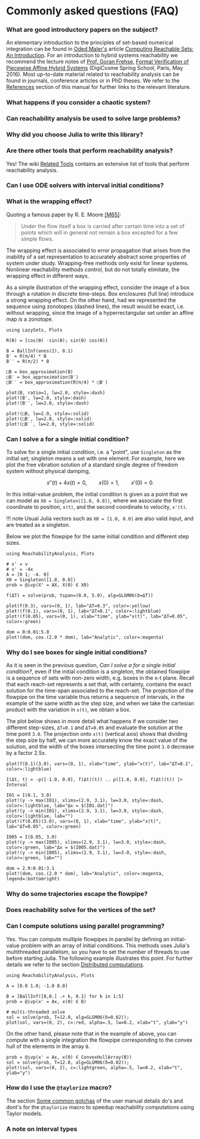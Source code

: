 # Commonly asked questions (FAQ)

### What are good introductory papers on the subject?

An elementary introduction to the principles of set-based numerical integration
can be found in [Oded Maler's](http://www-verimag.imag.fr/~maler/) article
[Computing Reachable Sets: An Introduction](https://www.semanticscholar.org/paper/Computing-Reachable-Sets-%3A-An-Introduction-Maler/299949aef669b547a36c091b768cade091d35532). For an introduction to hybrid systems reachability
we recommend the lecture notes of [Prof. Goran Frehse](https://sites.google.com/site/frehseg/),
[Formal Verification of Piecewise Affine Hybrid Systems](https://sites.google.com/site/frehseg/goog_304137952)
(DigiCosme Spring School, Paris, May 2016). Most up-to-date material related to reachability
analysis can be found in journals, conference articles or in PhD theses. We refer to
the [References](@ref) section of this manual for further links to the relevant literature.

### What happens if you consider a chaotic system?

### Can reachability analysis be used to solve large problems?

### Why did you choose Julia to write this library?

### Are there other tools that perform reachability analysis?

Yes! The wiki [Related Tools](https://github.com/JuliaReach/ReachabilityAnalysis.jl/wiki/Related-Tools)
contains an extensive list of tools that perform reachability analysis.

### Can I use ODE solvers with interval initial conditions?

### What is the wrapping effect?

Quoting a famous paper by R. E. Moore [[M65]](@ref):

> Under the flow itself a box is carried after certain time into a set of points
> which will in general not remain a box excepted for a few simple flows.

The wrapping effect is associated to error propagation that arises from the inability
of a set representation to accurately abstract some properties of system
under study. Wrapping-free methods only exist for linear systems. Nonlinear reachability
methods control, but do not totally elimitate, the wrapping effect in different ways.

As a simple illustration of the wrapping effect, consider the image of a box
through a rotation in discrete time-steps. Box enclosures (full line)
introduce a strong wrapping effect. On the other hand, had we represented the
sequence using zonotopes (dashed lines), the result would be exact, i.e. without
wrapping, since the image of a hyperrectangular set under an affine map *is* a zonotope.

```@example
using LazySets, Plots

R(θ) = [cos(θ) -sin(θ); sin(θ) cos(θ)]

B = BallInf(ones(2), 0.1)
B′ = R(π/4) * B
B′′ = R(π/2) * B

□B = box_approximation(B)
□B′ = box_approximation(B′)
□B′′ = box_approximation(R(π/4) * □B′)

plot(B, ratio=1, lw=2.0, style=:dash)
plot!(B′, lw=2.0, style=:dash)
plot!(B′′, lw=2.0, style=:dash)

plot!(□B, lw=2.0, style=:solid)
plot!(□B′, lw=2.0, style=:solid)
plot!(□B′′, lw=2.0, style=:solid)
```

### Can I solve a for a single initial condition?

To solve for a single initial condition, i.e. a "point", use `Singleton` as the
initial set; singleton means a set with one element. For example, here we plot the
free vibration solution of a standard single degree of freedom system without physical damping,

```math
    x''(t) + 4x(t) = 0, \qquad x(0) = 1,\qquad x'(0) = 0.
```
In this initial-value problem, the initial condition is given as a point that we can
model as `X0 = Singleton([1.0, 0.0])`, where we associate the first coordinate to
position, `x(t)`, and the second coordinate to velocity, `x'(t)`.

!!! note
    Usual Julia vectors such as `X0 = [1.0, 0.0]` are also valid input, and are
    treated as a singleton.

Below we plot the flowpipe for the same initial condition and different step
sizes.

```@example cosine
using ReachabilityAnalysis, Plots

# x' = v
# v' = -4x
A = [0 1; -4. 0]
X0 = Singleton([1.0, 0.0])
prob = @ivp(X' = AX, X(0) ∈ X0)

f(ΔT) = solve(prob, tspan=(0.0, 5.0), alg=GLGM06(δ=ΔT))

plot(f(0.3), vars=(0, 1), lab="ΔT=0.3", color=:yellow)
plot!(f(0.1), vars=(0, 1), lab="ΔT=0.1", color=:lightblue)
plot!(f(0.05), vars=(0, 1), xlab="time", ylab="x(t)", lab="ΔT=0.05", color=:green)

dom = 0:0.01:5.0
plot!(dom, cos.(2.0 * dom), lab="Analytic", color=:magenta)
```

### Why do I see boxes for single initial conditions?

As it is seen in the previous question, *Can I solve a for a single initial condition?*,
even if the initial condition is a singleton, the obtained flowpipe is a sequence
of sets with non-zero width, e.g. boxes in the x-t plane. Recall that each reach-set
represents a set that, with certainty, contains the exact solution for the time-span
associated to the reach-set. The projection of the flowpipe on the time variable thus
returns a sequence of intervals, in the example of the same width as the step size,
and when we take the cartesian product with the variation in `x(t)`, we obtain a box.

The plot below shows in more detail what happens if we consider two different step-sizes,
`ΔT=0.1` and `ΔT=0.05` and evaluate the solution at the time point `3.0`. The projection
onto `x(t)` (vertical axis) shows that dividing the step size  by half, we can more accurately
know the exact value of the solution, and the width of the boxes intersecting the
time point `3.0` decrease by a factor 2.5x.

```@example cosine
plot(f(0.1)(3.0), vars=(0, 1), xlab="time", ylab="x(t)", lab="ΔT=0.1", color=:lightblue)

I(Δt, t) = -ρ([-1.0, 0.0], f(Δt)(t)) .. ρ([1.0, 0.0], f(Δt)(t)) |> Interval

I01 = I(0.1, 3.0)
plot!(y -> max(I01), xlims=(2.9, 3.1), lw=3.0, style=:dash, color=:lightblue, lab="Δx = $(I01.dat)")
plot!(y -> min(I01), xlims=(2.9, 3.1), lw=3.0, style=:dash, color=:lightblue, lab="")
plot!(f(0.05)(3.0), vars=(0, 1), xlab="time", ylab="x(t)", lab="ΔT=0.05", color=:green)

I005 = I(0.05, 3.0)
plot!(y -> max(I005), xlims=(2.9, 3.1), lw=3.0, style=:dash, color=:green, lab="Δx = $(I005.dat)")
plot!(y -> min(I005), xlims=(2.9, 3.1), lw=3.0, style=:dash, color=:green, lab="")

dom = 2.9:0.01:3.1
plot!(dom, cos.(2.0 * dom), lab="Analytic", color=:magenta, legend=:bottomright)
```

### Why do some trajectories escape the flowpipe?


### Does reachability solve for the vertices of the set?


### Can I compute solutions using parallel programming?

Yes. You can compute multiple flowpipes in parallel by defining an initial-value
problem with an array of initial conditions. This methods uses Julia's multithreaded parallelism, so you have to set the number of threads to use before starting Julia.
The following example illustrates this point. For further details we refer to the section
[Distributed computations](@ref).

```@example parallel
using ReachabilityAnalysis, Plots

A = [0.0 1.0; -1.0 0.0]

B = [BallInf([0,0.] .+ k, 0.1) for k in 1:5]
prob = @ivp(x' = Ax, x(0) ∈ B)

# multi-threaded solve
sol = solve(prob, T=12.0, alg=GLGM06(δ=0.02));
plot(sol, vars=(0, 2), c=:red, alpha=.5, lw=0.2, xlab="t", ylab="y")
```
On the other hand, please note that in the example of above, you can compute with
a single integration the flowpipe corresponding to the convex hull of the elements
in the array `B`.

```@example parallel
prob = @ivp(x' = Ax, x(0) ∈ ConvexHullArray(B))
sol = solve(prob, T=12.0, alg=GLGM06(δ=0.02));
plot!(sol, vars=(0, 2), c=:lightgreen, alpha=.5, lw=0.2, xlab="t", ylab="y")
```

### How do I use the `@taylorize` macro?

The section [Some common gotchas](@ref) of the user manual details do's and dont's
for the `@taylorize` macro to speedup reachability computations using Taylor models.

### A note on interval types
